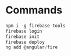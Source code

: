 # Commands

```javascript
npm i -g firebase-tools
firebase login
firebase init
firebase deploy
ng add @angular/fire
```
